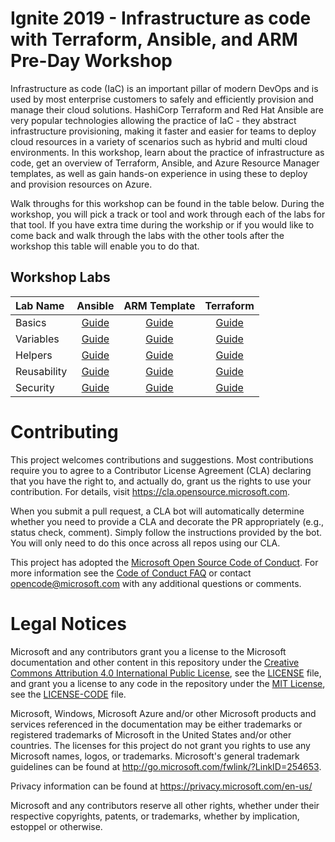 # Ignite 2019 - Infrastructure as code with Terraform, Ansible, and ARM Pre-Day Workshop
Infrastructure as code (IaC) is an important pillar of modern DevOps and is used by most enterprise customers to safely and efficiently provision and manage their cloud solutions. HashiCorp Terraform and Red Hat Ansible are very popular technologies allowing the practice of IaC - they abstract infrastructure provisioning, making it faster and easier for teams to deploy cloud resources in a variety of scenarios such as hybrid and multi cloud environments. In this workshop, learn about the practice of infrastructure as code, get an overview of Terraform, Ansible, and Azure Resource Manager templates, as well as gain hands-on experience in using these to deploy and provision resources on Azure. 

Walk throughs for this workshop can be found in the table below. During the workshop, you will pick a track or tool and work through each of the labs for that tool. If you have extra time during the workship or if you would like to come back and walk through the labs with the other tools after the workshop this table will enable you to do that.

## Workshop Labs

| Lab Name      | Ansible       | ARM Template  | Terraform |
|:------------- |:-------------:|:-------------:|:-------------:|
| Basics        | [Guide](./Ansible/01-Basics/Guide.md) | [Guide](./ARM%20Template/01%20-%20Basics/Guide.md) | [Guide](./Terraform/01%20-%20Basics/Guide.md) |
| Variables     | [Guide](./Ansible/02-Variables/Guide.md) | [Guide](./ARM%20Template/02%20-%20Variables/Guide.md) | [Guide](./Terraform/02%20-%20Variables/Guide.md) |
| Helpers       | [Guide](./Ansible/03-Helpers/Guide.md) | [Guide](./ARM%20Template/03%20-%20Helpers/Guide.md) | [Guide](./Terraform/03%20-%20Helpers/Guide.md) |
| Reusability   | [Guide](./Ansible/04-Reusability/Guide.md) | [Guide](./ARM%20Template/04%20-%20Reusability/Guide.md) | [Guide](./Terraform/04%20-%20Reusability/Guide.md) |
| Security      | [Guide](./Ansible/05-Security/Guide.md) | [Guide](./ARM%20Template/05%20-%20Security/Guide.md) | [Guide](./Terraform/05%20-%20Security/Guide.md) |








# Contributing

This project welcomes contributions and suggestions.  Most contributions require you to agree to a
Contributor License Agreement (CLA) declaring that you have the right to, and actually do, grant us
the rights to use your contribution. For details, visit https://cla.opensource.microsoft.com.

When you submit a pull request, a CLA bot will automatically determine whether you need to provide
a CLA and decorate the PR appropriately (e.g., status check, comment). Simply follow the instructions
provided by the bot. You will only need to do this once across all repos using our CLA.

This project has adopted the [Microsoft Open Source Code of Conduct](https://opensource.microsoft.com/codeofconduct/).
For more information see the [Code of Conduct FAQ](https://opensource.microsoft.com/codeofconduct/faq/) or
contact [opencode@microsoft.com](mailto:opencode@microsoft.com) with any additional questions or comments.

# Legal Notices

Microsoft and any contributors grant you a license to the Microsoft documentation and other content
in this repository under the [Creative Commons Attribution 4.0 International Public License](https://creativecommons.org/licenses/by/4.0/legalcode),
see the [LICENSE](LICENSE) file, and grant you a license to any code in the repository under the [MIT License](https://opensource.org/licenses/MIT), see the
[LICENSE-CODE](LICENSE-CODE) file.

Microsoft, Windows, Microsoft Azure and/or other Microsoft products and services referenced in the documentation
may be either trademarks or registered trademarks of Microsoft in the United States and/or other countries.
The licenses for this project do not grant you rights to use any Microsoft names, logos, or trademarks.
Microsoft's general trademark guidelines can be found at http://go.microsoft.com/fwlink/?LinkID=254653.

Privacy information can be found at https://privacy.microsoft.com/en-us/

Microsoft and any contributors reserve all other rights, whether under their respective copyrights, patents,
or trademarks, whether by implication, estoppel or otherwise.
